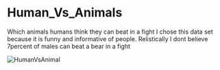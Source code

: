 # Human_Vs_Animals
Which animals humans think they can beat in a fight
I chose this data set because it is funny and informative of people.
Relistically I dont believe 7percent of males can beat a bear in a fight

![HumanVsAnimal](https://user-images.githubusercontent.com/94756228/146878432-26b0b9e9-614d-4615-aa06-c0f50cd9e84d.png)

